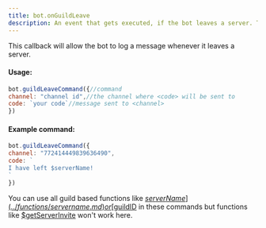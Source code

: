 ```yaml
---
title: bot.onGuildLeave
description: An event that gets executed, if the bot leaves a server. To let the bot listen to the event, add one bot.onGuildLeave() callback inside your mainfile.
---
```


This callback will allow the bot to log a message whenever it leaves a server.

#### Usage:

```javascript
bot.guildLeaveCommand({//command
channel: "channel id",//the channel where <code> will be sent to
code: `your code`//message sent to <channel>
})
```

#### Example command:

```javascript
bot.guildLeaveCommand({
channel: "772414449839636490",
code: `
I have left $serverName!
`
})
```


You can use all guild based functions like [$serverName](../functions/servername.md) or [$guildID](../functions/guildid.md) in these commands but functions like [$getServerInvite](../functions/getserverinvite.md) won't work here.
 
